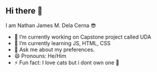 ## Hi there 👋

I am Nathan James M. Dela Cerna 😎

- 🔭 I’m currently working on Capstone project called UDA
- 🌱 I’m currently learning JS, HTML, CSS
- 💬 Ask me about my preferences.
- 😄 Pronouns: He/Him
- ⚡ Fun fact: I love cats but i dont own one 🥹
